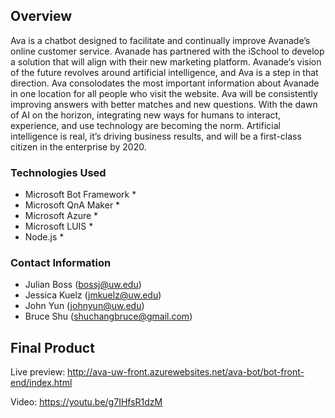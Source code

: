 ## Overview
Ava is a chatbot designed to facilitate and continually improve Avanade’s online customer service. Avanade has partnered with the iSchool to develop a solution that will align with their new marketing platform. Avanade‘s vision of the future revolves around artificial intelligence, and Ava is a step in that direction. Ava consolodates the most important information about Avanade in one location for all people who visit the website. Ava will be consistently improving answers with better matches and new questions. With the dawn of AI on the horizon, integrating new ways for humans to interact, experience, and use technology are becoming the norm. Artificial intelligence is real, it’s driving business results, and will be a first-class citizen in the enterprise by 2020.

### Technologies Used
* Microsoft Bot Framework
    *
* Microsoft QnA Maker
    *
* Microsoft Azure
    *
* Microsoft LUIS
    *
* Node.js
    *

### Contact Information
* Julian Boss (bossj@uw.edu)
* Jessica Kuelz (jmkuelz@uw.edu)
* John Yun (johnyun@uw.edu)
* Bruce Shu (shuchangbruce@gmail.com)

## Final Product
Live preview: http://ava-uw-front.azurewebsites.net/ava-bot/bot-front-end/index.html

Video: https://youtu.be/g7IHfsR1dzM
